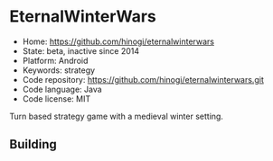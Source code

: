 # EternalWinterWars

- Home: https://github.com/hinogi/eternalwinterwars
- State: beta, inactive since 2014
- Platform: Android
- Keywords: strategy
- Code repository: https://github.com/hinogi/eternalwinterwars.git
- Code language: Java
- Code license: MIT

Turn based strategy game with a medieval winter setting.

## Building
